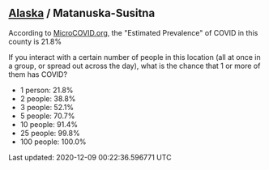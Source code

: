 
## [Alaska](/united-states/alaska) / Matanuska-Susitna

According to [MicroCOVID.org](http://microcovid.org),
the "Estimated Prevalence" of COVID in this county is 21.8%

If you interact with a certain number of people in this location
(all at once in a group, or spread out across the day), what is the chance that
1 or more of them has COVID?

- 1 person: 21.8%
- 2 people: 38.8%
- 3 people: 52.1%
- 5 people: 70.7%
- 10 people: 91.4%
- 25 people: 99.8%
- 100 people: 100.0%

Last updated: 2020-12-09 00:22:36.596771 UTC
